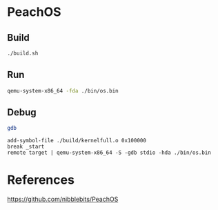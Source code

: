 # PeachOS

## Build

```bash
./build.sh
```

## Run

```bash
qemu-system-x86_64 -fda ./bin/os.bin
```

## Debug

```bash
gdb
```

```
add-symbol-file ./build/kernelfull.o 0x100000
break _start
remote target | qemu-system-x86_64 -S -gdb stdio -hda ./bin/os.bin
```

# References

https://github.com/nibblebits/PeachOS
